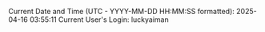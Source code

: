 Current Date and Time (UTC - YYYY-MM-DD HH:MM:SS formatted): 2025-04-16 03:55:11
Current User's Login: luckyaiman
